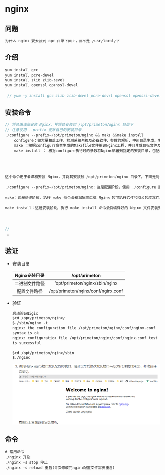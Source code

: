# nginx

## 问题

```
为什么 nginx 要安装到 opt 目录下面？，而不是 /usr/local/下
```

## 介绍

```java
yum install gcc
yum install pcre-devel
yum install zlib zlib-devel
yum install openssl openssl-devel

 // yum -y install gcc zlib zlib-devel pcre-devel openssl openssl-devel

```

## 安装命令

```java
// 将会编译和安装 Nginx，并将其安装到 /opt/primeton/nginx 目录下
// 注意使用 --prefix 更改自己的安装目录，
./configure --prefix=/opt/primeton/nginx && make &&make install
    configure：做大量幕后工作，检测系统内核及必备软件、参数的解析、中间目录生成、生成C源码文件、Makefile文件等 
    make ：根据configure命令生成的Makefile文件编译Nginx工程，并且生成目标文件及最终二进制文件。 
    make install ： 根据configure执行时的参数将Nginx部署到指定的安装目录，包括相关文件目录的建立和二进制文件、配置文件的复制
    
    
    

这个命令用于编译和安装 Nginx，并将其安装到 /opt/primeton/nginx 目录下。下面是对每个步骤的解析：

./configure --prefix=/opt/primeton/nginx：这是配置阶段，使用 ./configure 脚本为 Nginx 进行配置。--prefix=/opt/primeton/nginx 参数指定了安装目录为 /opt/primeton/nginx。这意味着编译完成后，Nginx 将安装到指定的目录下。

make：这是编译阶段，执行 make 命令会根据配置生成 Nginx 的可执行文件和相关的库文件。make 命令会读取当前目录下的 Makefile 文件，并根据其中的规则和依赖关系进行编译。

make install：这是安装阶段，执行 make install 命令会将编译好的 Nginx 文件安装到指定的目录中，也就是之前在配置阶段指定的 /opt/primeton/nginx 目录。这个命令将复制 Nginx 的可执行文件、配置文件和其他相关文件到指定目录中，完成安装过程。

 
    
//
 。
```



## 验证

* 安装目录

  | Nginx安装目录  |            /opt/primeton            |
  | :------------: | :---------------------------------: |
  | 二进制文件路径 |   /opt/primeton/nginx/sbin/nginx    |
  |  配置文件路径  | /opt/primeton/nginx/conf/nginx.conf |

* 验证

  ```
  启动验证Nigix
  $cd /opt/primeton/nginx/
  $./sbin/nginx -t
  nginx: the configuration file /opt/primeton/nginx/conf/nginx.conf syntax is ok
  nginx: configuration file /opt/primeton/nginx/conf/nginx.conf test is successful
  
  $cd /opt/primeton/nginx/sbin
  $./nginx
  ```

  ![image-20230519090531269](image-20230519090531269.png)

## 命令

```
# 常用命令
./nginx 开启
./nginx -s stop 停止
./nginx -s reload 重启(每次修改完nginx配置文件需要重启)
```

